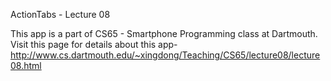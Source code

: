 ActionTabs - Lecture 08

This app is a part of CS65 - Smartphone Programming class at Dartmouth. Visit this page for details about this app- 
http://www.cs.dartmouth.edu/~xingdong/Teaching/CS65/lecture08/lecture08.html
